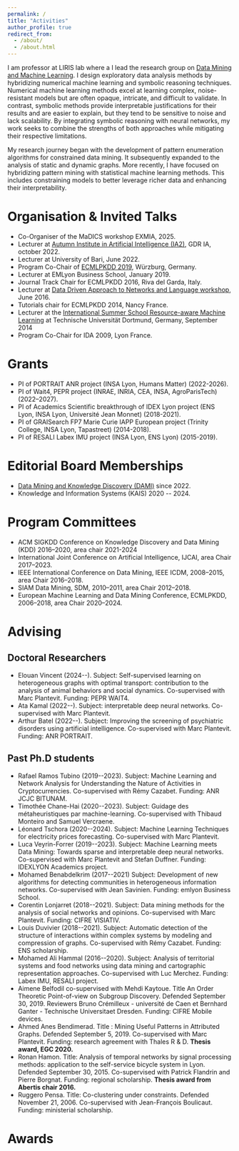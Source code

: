 ```yaml
---
permalink: /
title: "Activities"
author_profile: true
redirect_from: 
  - /about/
  - /about.html
---
```

I am professor at LIRIS lab where a I lead the research group on <a href="https://projet.liris.cnrs.fr/dm2l/">Data Mining and Machine Learning</a>. I design exploratory data analysis methods by hybridizing numerical machine learning and symbolic reasoning techniques. Numerical machine learning methods excel at learning complex, noise-resistant models but are often opaque, intricate, and difficult to validate. In contrast, symbolic methods provide interpretable justifications for their results and are easier to explain, but they tend to be sensitive to noise and lack scalability. By integrating symbolic reasoning with neural networks, my work seeks to combine the strengths of both approaches while mitigating their respective limitations.

My research journey began with the development of pattern enumeration algorithms for constrained data mining. It subsequently expanded to the analysis of static and dynamic graphs. More recently, I have focused on hybridizing pattern mining with statistical machine learning methods. This includes constraining models to better leverage richer data and enhancing their interpretability.


Organisation & Invited Talks
======

<ul>
<li> Co-Organiser of the MaDICS workshop EXMIA, 2025.</li>
<li> Lecturer at <a href="https://ia2.gdria.fr/ia2-2022/">Autumn Institute in Artificial Intelligence (IA2)</a>, GDR IA, october 2022.</li>
<li> Lecturer at University of Bari, June 2022.</li>
<li> Program Co-Chair of <a href="https://ecmlpkdd.org/2019/">ECMLPKDD 2019</a>, Würzburg, Germany.</li>
<li>Lecturer at EMLyon Business School, January 2019.</li>
<li>Journal Track Chair for ECMLPKDD 2016, Riva del Garda, Italy.</li>
  <li> Lecturer at <a href="https://project.inria.fr/netspringlyon/3-workshops-on-network-sciences/workshop-on-processes-on-and-of-networks/">Data Driven Approach to Networks and Language workshop</a>, June 2016.</li>
<li>Tutorials chair for ECMLPKDD 2014, Nancy France.</li>
<li> Lecturer at the <a href="https://sfb876.tu-dortmund.de/SummerSchool2014/program.html">International Summer School Resource-aware Machine Learning</a> at Technische Universität Dortmund, Germany, September 2014</li>
 <li> Program Co-Chair for IDA 2009, Lyon France.</li> 
</ul>


Grants
======
* PI of PORTRAIT ANR project (INSA Lyon, Humans Matter) (2022-2026).
* PI of Wait4, PEPR project (INRAE, INRIA, CEA, INSA, AgroParisTech) (2022–2027).
* PI of Academics Scientific breakthrough of IDEX Lyon project (ENS Lyon, INSA Lyon, Université Jean Monnet) (2018-2021).
* PI of GRAISearch FP7 Marie Curie IAPP European project (Trinity College, INSA Lyon, Tapastreet) (2014-2018).
* PI of RESALI Labex IMU project (INSA Lyon, ENS Lyon) (2015-2019).



Editorial Board Memberships
=====
* <a href="https://link.springer.com/journal/10618/editorial-board">Data Mining and Knowledge Discovery (DAMI)</a> since 2022.
* Knowledge and Information Systems (KAIS) 2020 -- 2024.

Program Committees
=====
* ACM SIGKDD Conference on Knowledge Discovery and Data Mining (KDD) 2016–2020, area chair 2021-2024
* International Joint Conference on Artificial Intelligence, IJCAI, area Chair 2017–2023.
* IEEE International Conference on Data Mining, IEEE ICDM, 2008–2015, area Chair 2016–2018.
* SIAM Data Mining, SDM, 2010–2011, area Chair 2012–2018.
* European Machine Learning and Data Mining Conference, ECMLPKDD, 2006–2018, area Chair 2020–2024.
  
Advising
=====

Doctoral Researchers
-----
* Elouan Vincent (2024--). Subject: Self-supervised learning on heterogeneous graphs with optimal transport: contribution to the analysis of animal behaviors and social dynamics. Co-supervised with Marc Plantevit. Funding: PEPR WAIT4.
* Ata Kamal (2022--). Subject: interpretable deep neural networks. Co-supervised with Marc Plantevit.
* Arthur Batel (2022--). Subject: Improving the screening of psychiatric disorders using artificial intelligence. Co-supervised with Marc Plantevit. Funding: ANR PORTRAIT.

 
Past Ph.D students
  -----
  
* Rafael Ramos Tubino (2019--2023). Subject: Machine Learning and Network Analysis for Understanding the Nature of Activities in Cryptocurrencies. Co-supervised with Rémy Cazabet. Funding: ANR JCJC BITUNAM.
* Timothée Chane-Hai (2020--2023). Subject: Guidage des métaheuristiques par machine-learning. Co-supervised with Thibaud Monteiro and Samuel Vercraene.
* Léonard Tschora (2020--2024). Subject: Machine Learning Techniques for electricity prices forecasting. Co-supervised with Marc Plantevit.
* Luca Veyrin-Forrer (2019--2023). Subject: Machine Learning meets Data Mining: Towards sparse and interpretable deep neural networks. Co-supervised with Marc Plantevit and Stefan Duffner. Funding: IDEXLYON Academics project.
* Mohamed Benabdelkrim (2017--2021) Subject: Development of new algorithms for detecting communities in heterogeneous information networks. Co-supervised with Jean Savinien. Funding: emlyon Business School.
* Corentin Lonjarret (2018--2021). Subject: Data mining methods for the analysis of social networks and opinions. Co-supervised with Marc Plantevit. Funding: CIFRE VISIATIV.
* Louis Duvivier (2018--2021). Subject: Automatic detection of the structure of interactions within complex systems by modeling and compression of graphs. Co-supervised with Rémy Cazabet. Funding: ENS scholarship.
* Mohamed Ali Hammal (2016--2020). Subject: Analysis of territorial systems and food networks using data mining and cartographic representation approaches. Co-supervised with Luc Merchez. Funding: Labex IMU, RESALI project.
* Aimene Belfodil co-supervised with Mehdi Kaytoue. Title An Order Theoretic Point-of-view on Subgroup Discovery. Defended September 30, 2019. Reviewers Bruno Crémilleux - université de Caen et Bernhard Ganter - Technische Universitaet Dresden. Funding: CIFRE Mobile devices.
* Ahmed Anes Bendimerad. Title : Mining Useful Patterns in Attributed Graphs. Defended September 5, 2019. Co-supervised with Marc Plantevit. Funding: research agreement with Thales R & D. <b>Thesis award, EGC 2020.</b>
* Ronan Hamon. Title: Analysis of temporal networks by signal processing methods: application to the self-service bicycle system in Lyon. Defended September 30, 2015. Co-supervised with Patrick Flandrin and Pierre Borgnat. Funding: regional scholarship. <b>Thesis award from Abertis chair 2016.</b>
* Ruggero Pensa. Title: Co-clustering under constraints. Defended November 21, 2006. Co-supervised with Jean-François Boulicaut. Funding: ministerial scholarship.
    
    
    
    
    
    
    
    
  
   
    


Awards
=====
